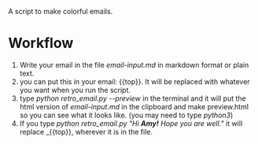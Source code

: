 A script to make colorful emails.

# Workflow

1. Write your email in the file _email-input.md_ in markdown format or plain text.
2. you can put this in your email: {{top}}. It will be replaced with whatever you want when you run the script.
3. type _python retro_email.py --preview_ in the terminal and it will put the html version of _email-input.md_ in the clipboard and make preview.html so you can see what it looks like. 
  (you may need to type _python3_)
4. If you type _python retro_email.py "Hi **Amy!** Hope you are well."_ it will replace _{{top}}, wherever it is in the file.

